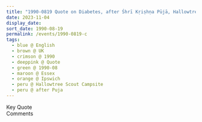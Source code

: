 ```yaml
---
title: "1990-0819 Quote on Diabetes, after Śhrī Kṛiṣhṇa Pūjā, Hallowtree Scout Campsite, Nacton, Ipswich IP10 0JP, Essex, UK"
date: 2023-11-04
display_date: 
sort_date: 1990-08-19
permalink: /events/1990-0819-c
tags:
  - blue @ English
  - brown @ UK
  - crimson @ 1990
  - deeppink @ Quote
  - green @ 1990-08
  - maroon @ Essex
  - orange @ Ipswich
  - peru @ Hallowtree Scout Campsite
  - peru @ after Puja
---
```


<wave-list>
  <list-title color="green" width="75">Key Quote</list-title>
  <list-item color="BlanchedAlmond"  width="200"></list-item>
  <list-item color="Lavender"></list-item>
  <list-item color="BlanchedAlmond"></list-item>
</wave-list>

<br>

<wave-list>
  <list-title color="green" width="75">Comments</list-title>
  <list-item color="BlanchedAlmond"  width="200"></list-item>
  <list-item color="Lavender"></list-item>
  <list-item color="BlanchedAlmond"></list-item>
</wave-list>